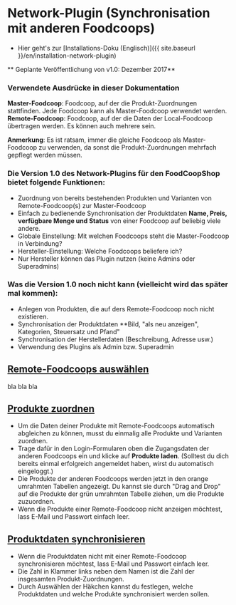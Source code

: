 # Network-Plugin (Synchronisation mit anderen Foodcoops)

* Hier geht's zur [Installations-Doku (Englisch)]({{ site.baseurl }}/en/installation-network-plugin)

** Geplante Veröffentlichung von v1.0: Dezember 2017**

### Verwendete Ausdrücke in dieser Dokumentation
**Master-Foodcoop**: Foodcoop, auf der die Produkt-Zuordnungen stattfinden. Jede Foodcoop kann als Master-Foodcoop verwendet werden.
**Remote-Foodcoop**: Foodcoop, auf der die Daten der Local-Foodcoop übertragen werden. Es können auch mehrere sein.

**Anmerkung**: Es ist ratsam, immer die gleiche Foodcoop als Master-Foodcoop zu verwenden, da sonst die Produkt-Zuordnungen mehrfach gepflegt werden müssen.

### Die Version 1.0 des Network-Plugins für den FoodCoopShop bietet folgende Funktionen:
* Zuordnung von bereits bestehenden Produkten und Varianten von Remote-Foodcoop(s) zur Master-Foodcoop
* Einfach zu bedienende Synchronisation der Produktdaten **Name, Preis, verfügbare Menge und Status** von einer Foodcoop auf beliebig viele andere.
* Globale Einstellung: Mit welchen Foodcoops steht die Master-Foodcoop in Verbindung?
* Hersteller-Einstellung: Welche Foodcoops beliefere ich?
* Nur Hersteller können das Plugin nutzen (keine Admins oder Superadmins)

### Was die Version 1.0 noch nicht kann (vielleicht wird das später mal kommen):
* Anlegen von Produkten, die auf ders Remote-Foodcoop noch nicht existieren.
* Synchronisation der Produktdaten **Bild, "als neu anzeigen", Kategorien, Steuersatz und Pfand"
* Synchronisation der Herstellerdaten (Beschreibung, Adresse usw.)
* Verwendung des Plugins als Admin bzw. Superadmin


## [Remote-Foodcoops auswählen](#remote-foodocops-auswaehlen)
bla bla bla

## [Produkte zuordnen](#produkte-zuordnen)

* Um die Daten deiner Produkte mit Remote-Foodcoops automatisch abgleichen zu können, musst du einmalig alle Produkte und Varianten zuordnen.
* Trage dafür in den Login-Formularen oben die Zugangsdaten der anderen Foodcoops ein und klicke auf **Produkte laden**. (Solltest du dich bereits einmal erfolgreich angemeldet haben, wirst du automatisch eingeloggt.)
* Die Produkte der anderen Foodcoops werden jetzt in den orange umrahmten Tabellen angezeigt. Du kannst sie durch "Drag and Drop" auf die Produkte der grün umrahmten Tabelle ziehen, um die Produkte zuzuordnen.
* Wenn die Produkte einer Remote-Foodcoop nicht anzeigen möchtest, lass E-Mail und Passwort einfach leer.


## [Produktdaten synchronisieren](#produktdaten-synchronisieren)

* Wenn die Produktdaten nicht mit einer Remote-Foodcoop synchronisieren möchtest, lass E-Mail und Passwort einfach leer.
* Die Zahl in Klammer links neben dem Namen ist die Zahl der insgesamten Produkt-Zuordnungen.
* Durch Auswählen der Häkchen kannst du festlegen, welche Produktdaten und welche Produkte synchronisiert werden sollen.

